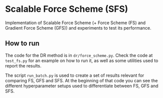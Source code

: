# Scalable Force Scheme (SFS)

Implementation of Scalable Force Scheme (+ Force Scheme (FS) and Gradient Force Scheme (GFS)) and experiments to test its performance.

## How to run

The code for the DR method is in `dr/force_scheme.py`. Check the code at `test_fs.py` for an example on how to run it, as well as some utilities used to report the results.

The script `run_batch.py` is used to create a set of results relevant for comparing FS, GFS and SFS. At the beginning of that code you can see the different hyperparameter setups used to differentiate between FS, GFS and SFS.
